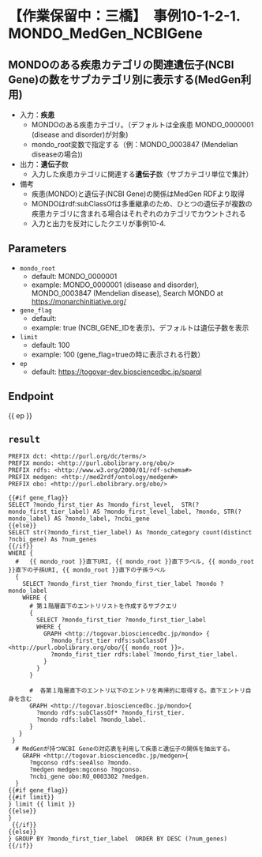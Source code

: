 # 【作業保留中：三橋】　事例10-1-2-1. MONDO_MedGen_NCBIGene
## MONDOのある疾患カテゴリの関連遺伝子(NCBI Gene)の数をサブカテゴリ別に表示する(MedGen利用)

* 入力：**疾患**
  * MONDOのある疾患カテゴリ。（デフォルトは全疾患 MONDO_0000001 (disease and disorder)が対象)
  * mondo_root変数で指定する（例：MONDO_0003847 (Mendelian diseaseの場合))
* 出力：**遺伝子**数
   * 入力した疾患カテゴリに関連する**遺伝子**数（サブカテゴリ単位で集計）
* 備考
  * 疾患(MONDO)と遺伝子(NCBI Gene)の関係はMedGen RDFより取得
  * MONDOはrdf:subClassOfは多重継承のため、ひとつの遺伝子が複数の疾患カテゴリに含まれる場合はそれぞれのカテゴリでカウントされる
  * 入力と出力を反対にしたクエリが事例10-4.

## Parameters

* `mondo_root`
  * default: MONDO_0000001 
  * example: MONDO_0000001 (disease and disorder), MONDO_0003847 (Mendelian disease), Search MONDO at https://monarchinitiative.org/
* `gene_flag`
  * default:
  * example: true (NCBI_GENE_IDを表示)、デフォルトは遺伝子数を表示
 * `limit`
   * default: 100
   * example: 100 (gene_flag=trueの時に表示される行数）
* `ep`
  * default: https://togovar-dev.biosciencedbc.jp/sparql 

## Endpoint

{{ ep }}

## `result`  

```sparql
PREFIX dct: <http://purl.org/dc/terms/>
PREFIX mondo: <http://purl.obolibrary.org/obo/>
PREFIX rdfs: <http://www.w3.org/2000/01/rdf-schema#>
PREFIX medgen: <http://med2rdf/ontology/medgen#>
PREFIX obo: <http://purl.obolibrary.org/obo/>

{{#if gene_flag}}
SELECT ?mondo_first_tier As ?mondo_first_level,  STR(?mondo_first_tier_label) AS ?mondo_first_level_label, ?mondo, STR(?mondo_label) AS ?mondo_label, ?ncbi_gene
{{else}}
SELECT str(?mondo_first_tier_label) As ?mondo_category count(distinct ?ncbi_gene) As ?num_genes
{{/if}}                                                                                 
WHERE {
  #   {{ mondo_root }}直下URI, {{ mondo_root }}直下ラベル, {{ mondo_root }}直下の子孫URI, {{ mondo_root }}直下の子孫ラベル
  {
    SELECT ?mondo_first_tier ?mondo_first_tier_label ?mondo ?mondo_label
    WHERE {
      # 第１階層直下のエントリリストを作成するサブクエリ
      {
        SELECT ?mondo_first_tier ?mondo_first_tier_label
        WHERE { 
          GRAPH <http://togovar.biosciencedbc.jp/mondo> { 
            ?mondo_first_tier rdfs:subClassOf <http://purl.obolibrary.org/obo/{{ mondo_root }}>.
            ?mondo_first_tier rdfs:label ?mondo_first_tier_label.
          }
        }
      }
  
      #  各第１階層直下のエントリ以下のエントリを再帰的に取得する。直下エントリ自身を含む
      GRAPH <http://togovar.biosciencedbc.jp/mondo>{
        ?mondo rdfs:subClassOf* ?mondo_first_tier.
        ?mondo rdfs:label ?mondo_label.
      }
   }
 }
  # MedGenが持つNCBI Geneの対応表を利用して疾患と遺伝子の関係を抽出する。
    GRAPH <http://togovar.biosciencedbc.jp/medgen>{
      ?mgconso rdfs:seeAlso ?mondo.
      ?medgen medgen:mgconso ?mgconso.
      ?ncbi_gene obo:RO_0003302 ?medgen.
  }
{{#if gene_flag}}
{{#if limit}}
} limit {{ limit }}
{{else}}
}
 {{/if}}
{{else}}
} GROUP BY ?mondo_first_tier_label  ORDER BY DESC (?num_genes)
{{/if}}
```